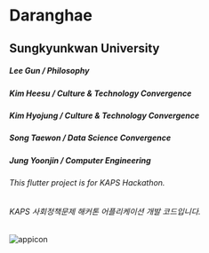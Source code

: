 # Daranghae

## Sungkyunkwan University

##### Lee Gun / Philosophy
##### Kim Heesu / Culture & Technology Convergence
##### Kim Hyojung / Culture & Technology Convergence
##### Song Taewon / Data Science Convergence
##### Jung Yoonjin / Computer Engineering


###### This flutter project is for KAPS Hackathon.

###### KAPS 사회정책문제 해커톤 어플리케이션 개발 코드입니다.

![appicon](https://github.com/YoonJinJung/KAPS-/assets/127393336/2b473ad8-7d98-40e5-be10-a8a71138751d)
